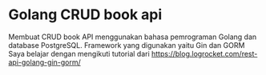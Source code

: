 # Golang CRUD book api

Membuat CRUD book API menggunakan bahasa pemrograman Golang dan database PostgreSQL.
Framework yang digunakan yaitu Gin dan GORM
<br />
Saya belajar dengan mengikuti tutorial dari https://blog.logrocket.com/rest-api-golang-gin-gorm/
